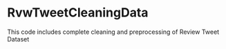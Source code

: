 # RvwTweetCleaningData
This code includes complete cleaning and preprocessing of Review Tweet Dataset

